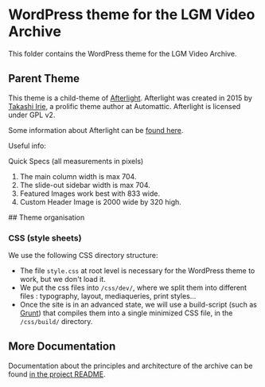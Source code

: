 # WordPress theme for the LGM Video Archive

This folder contains the WordPress theme for the LGM Video Archive.

## Parent Theme

This theme is a child-theme of [Afterlight](https://wordpress.org/themes/afterlight/). Afterlight was created in 2015 by [Takashi Irie](http://takashiirie.com/), a prolific theme author at Automattic. Afterlight is licensed under GPL v2.

Some information about Afterlight can be [found here](https://theme.wordpress.com/themes/afterlight/).

Useful info:

Quick Specs (all measurements in pixels)

1. The main column width is max 704.
2. The slide-out sidebar width is max 704.
3. Featured Images work best with 833 wide.
4. Custom Header Image is 2000 wide by 320 high.


## Theme organisation

### CSS (style sheets)

We use the following CSS directory structure: 

- The file `style.css` at root level is necessary for the WordPress theme to work, but we don't load it.
- We put the css files into `/css/dev/`, where we split them into different files : typography, layout, mediaqueries, print styles...
- Once the site is in an advanced state, we will use a build-script (such as [Grunt](http://gruntjs.com/)) that compiles them into a single minimized CSS file, in the `/css/build/` directory.

## More Documentation

Documentation about the principles and architecture of the archive can be found [in the project README](../docs/README.md). 



